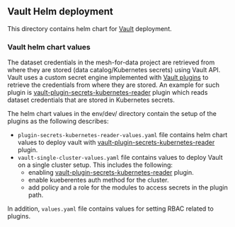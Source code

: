 ## Vault Helm deployment

This directory contains helm chart for [Vault](https://www.vaultproject.io/) deployment.

### Vault helm chart values

The dataset credentials in the mesh-for-data project are retrieved from where they are stored (data catalog/Kubernetes secrets) using Vault API. Vault uses a custom secret engine implemented with [Vault plugins](https://www.vaultproject.io/docs/internals/plugins) to retrieve the credentials from where they are stored. An example for such plugin is [vault-plugin-secrets-kubernetes-reader](https://github.com/mesh-for-data/vault-plugin-secrets-kubernetes-reader) plugin which reads dataset credentials that are stored in Kubernetes secrets.

The helm chart values in the env/dev/ directory contain the setup of the plugins as the following describes:

- `plugin-secrets-kubernetes-reader-values.yaml` file contains helm chart values to deploy vault with  [vault-plugin-secrets-kubernetes-reader](https://github.com/mesh-for-data/vault-plugin-secrets-kubernetes-reader) plugin.
- `vault-single-cluster-values.yaml` file contains values to deploy Vault on a single cluster setup. This includes the following:
  - enabling [vault-plugin-secrets-kubernetes-reader](https://github.com/mesh-for-data/vault-plugin-secrets-kubernetes-reader) plugin.
  - enable kueberentes auth method for the cluster.
  - add policy and a role for the modules to access secrets in the plugin path.


In addition, `values.yaml` file contains values for setting RBAC related to plugins.